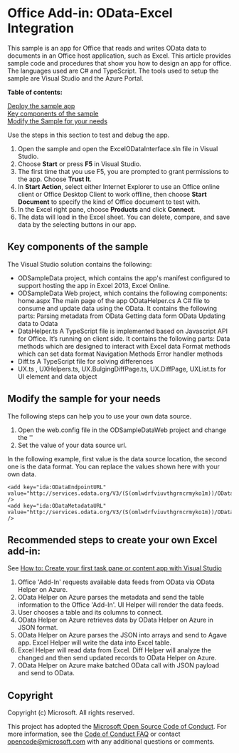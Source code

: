 # Office Add-in: OData-Excel Integration
This sample is an app for Office that reads and writes OData data to documents in an Office host application, such as Excel. This article provides sample code and procedures that show you how to design an app for office. The languages used are C# and TypeScript. The tools used to setup the sample are Visual Studio and the Azure Portal.

**Table of contents:**

[Deploy the sample app](#DeployTheSampleApp)<BR>
[Key components of the sample](#KeyComponents)<BR>
[Modify the Sample for your needs](#ModifySample)<BR>
 
<a name="DeployTheSampleApp"></a>
Use the steps in this section to test and debug the app.

1.	Open the sample and open the ExcelODataInterface.sln file in Visual Studio.
2.	Choose **Start** or press **F5** in Visual Studio.
3.	The first time that you use F5, you are prompted to grant permissions to the app. Choose **Trust It**.
4.	In **Start Action**, select either Internet Explorer to use an Office online client or Office Desktop Client to work offline, then choose **Start Document** to specify the kind of Office document to test with.
5.	In the Excel right pane, choose **Products** and click **Connect**.
6.	The data will load in the Excel sheet. You can delete, compare, and save data by the selecting buttons in our app.
 
<a name="KeyComponents"></a>
## Key components of the sample
The Visual Studio solution contains the following:
- ODSampleData project, which contains the app's manifest configured to support hosting the app in Excel 2013, Excel Online.
- ODSampleData Web project, which contains the following components:
   home.aspx   The main page of the app
   ODataHelper.cs   A C# file to consume and update data using the OData. It contains the following parts: 
     Parsing metadata from OData
     Getting data form OData 
     Updating data to Odata 
- DataHelper.ts   A TypeScript file is implemented based on Javascript API for Office. It’s running on client side.  It contains the following parts:
   Data methods which are designed to interact with Excel data
   Format methods which can set data format
   Navigation Methods
   Error handler methods
- Diff.ts  A TypeScript file for solving differences
- UX.ts , UXHelpers.ts, UX.BulgingDiffPage.ts, UX.DiffPage, UXList.ts   for UI element and data object

<a name="ModifySample"></a>
## Modify the sample for your needs
The following steps can help you to use your own data source.

1.	Open the web.config file in the ODSampleDataWeb project and change the '<add key="ida:ODataEndpointURL" value=" " />' 
2.	Set the value of your data source url.

In the following example, first value is the data source location, the second one is the data format. You can replace the values shown here with your own data.
 ```
<add key="ida:ODataEndpointURL"  
value="http://services.odata.org/V3/(S(omlwdrfviuvthgrncrmyko1m))/OData/OData.svc/" />
<add key="ida:ODataMetadataURL"     value="http://services.odata.org/V3/(S(omlwdrfviuvthgrncrmyko1m))/OData/OData.svc/$metadata" />
```
 

## Recommended steps to create your own Excel add-in:
 
See [How to: Create your first task pane or content app with Visual Studio](http://msdn.microsoft.com/en-us/library/office/fp142161(v=office.15).aspx)

1.	Office 'Add-In' requests available data feeds from OData via OData Helper on Azure.
2.	OData Helper on Azure parses the metadata and send the table information to the Office 'Add-In'. UI Helper will render the data feeds.
3.	User chooses a table and its columns to connect.
4.	OData Helper on Azure retrieves data by OData Helper on Azure in JSON format.
5.	OData Helper on Azure parses the JSON into arrays and send to Agave app. Excel Helper will write the data into Excel table.
6.	Excel Helper will read data from Excel. Diff Helper will analyze the changed and then send updated records to OData Helper on Azure.
7.	OData Helper on Azure make batched OData call with JSON payload and send to OData.

## Copyright ##

Copyright (c) Microsoft. All rights reserved.


This project has adopted the [Microsoft Open Source Code of Conduct](https://opensource.microsoft.com/codeofconduct/). For more information, see the [Code of Conduct FAQ](https://opensource.microsoft.com/codeofconduct/faq/) or contact [opencode@microsoft.com](mailto:opencode@microsoft.com) with any additional questions or comments.
